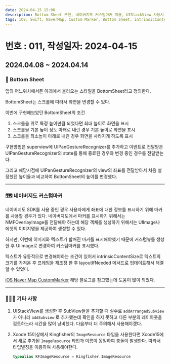 ```yaml
---
date: 2024-04-15 15:00
description: Bottom Sheet 구현, 네이버지도 커스텀마커 적용, UIStackView 사용시 주의사항, Kingfisher Xcode15에서 사용시 주의사항
tags: iOS, Swift, NaverMap, Custom Marker, Bottom Sheet, intrinsicContentSize, ImageResource, Kingfisher, UIStackView
---
```

# 번호 : 011, 작성일자: 2024-04-15

## 2024.04.08 ~ 2024.04.14
### 📱 Bottom Sheet

앱의 어느위치에서든 아래에서 올라오는 스타일을 BottomSheet라고 정의한다.

BottomSheet는 스크롤에 따라서 화면을 변경할 수 있다.

이번에 구현해보았던 BottomSheet의 조건
1. 스크롤을 위로 특정 높이만큼 되었다면 최대 높이로 화면을 표시
2. 스크롤을 기본 높이 정도 아래로 내린 경우 기본 높이로 화면을 표시
3. 스크롤을 최소높이 아래로 내린 경우 화면을 사라지게 하도록 표시

구현방법은  superview에 UIPanGestureRecognizer를 추가하고 이벤트로 전달받은 UIPanGestureRecognizer의 state를 통해 종료된 경우와 변경 중인 경우를 전달받는다.

그리고 해당시점에 UIPanGestureRecognizer의  view의 좌표를 전달받아서 처음 설정했던 높이들과 비교하여 BottomSheet의 높이를 변경했다.

---

### 🗺️ 네이버지도 커스텀마커

네이버지도 SDK를 사용 중인 경우 사용자에게 좌표에 대한 정보를 표시하기 위해 마커를 사용할 경우가 있다. 네이버지도에서 마커를 표시하기 위해서는 NMFOverlayImage를 전달해야 하는데 해당 객체를 생성하기 위해서는 UIImage나 에셋의 이미지명을 제공하여 생성할 수 있다.

하지만, 이번에 이미지와 텍스트가 합쳐진 마커를 표시해야했기 때문에 커스텀뷰를 생성한 후 UIImage로 변경하여 커스텀마커를 표시했다.

텍스트가 유동적으로 변경해야하는 조건이 있어서 intrinsicContentSize로 텍스트의 크기를 가져온 후 프레임을 재조정 한 후 layoutIfNeeded 메서드로 업데이트해서 해결할 수 있었다.

[iOS Naver Map CustomMarker](https://velog.io/@will_d/iOS-Naver-Map-CustomMarker) 해당 블로그를 참고했는데 도움이 많이 되었다.

---

### 🙋🏻‍♂️ 기타 사항

1. UIStackView를 생성한 후 SubView들을 추가할 때 실수로 `addArrangedSubview` 가 아니라 `addSubview` 로 추가했는데 확인을 하지 못하고 다른 부분의 레이아웃을 검토하느라 시간을 많이 낭비했다. 다음부터 더 주의해서 사용해야겠다.
2. Xcode 15이상에서 Kingfisher의 `ImageResource` 타입을 사용한다면 Xcode15에서 새로 추가된 `ImageResource` 타입과 이름이 동일하여 충돌이 발생한다. 따라서 타입별칭을 이용하여 사용해야한다.
    
    ```swift
    typealias KFImageResource = Kingfisher.ImageResource
    ```

